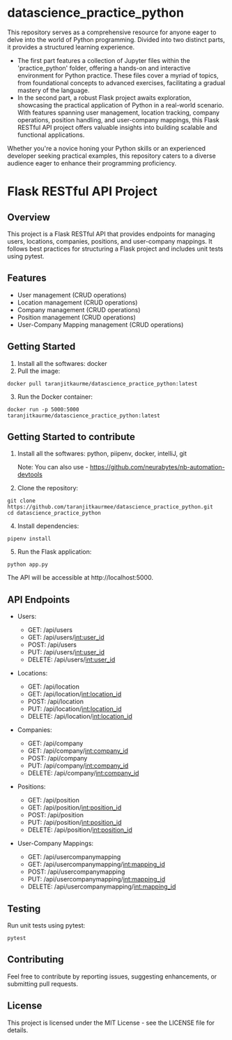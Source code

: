 # datascience_practice_python

This repository serves as a comprehensive resource for anyone eager to delve into the world of Python programming. Divided into two distinct parts, it provides a structured learning experience. 
* The first part features a collection of Jupyter files within the 'practice_python' folder, offering a hands-on and interactive environment for Python practice. These files cover a myriad of topics, from foundational concepts to advanced exercises, facilitating a gradual mastery of the language.
* In the second part, a robust Flask project awaits exploration, showcasing the practical application of Python in a real-world scenario. With features spanning user management, location tracking, company operations, position handling, and user-company mappings, this Flask RESTful API project offers valuable insights into building scalable and functional applications.

Whether you're a novice honing your Python skills or an experienced developer seeking practical examples, this repository caters to a diverse audience eager to enhance their programming proficiency.

# Flask RESTful API Project
## Overview
This project is a Flask RESTful API that provides endpoints for managing users, locations, companies, positions, and user-company mappings. It follows best practices for structuring a Flask project and includes unit tests using pytest.

## Features
* User management (CRUD operations)
* Location management (CRUD operations)
* Company management (CRUD operations)
* Position management (CRUD operations)
* User-Company Mapping management (CRUD operations)

## Getting Started
1. Install all the softwares: docker
1. Pull the image:
  ```
  docker pull taranjitkaurme/datascience_practice_python:latest
  ```

3. Run the Docker container:
  ```
  docker run -p 5000:5000 taranjitkaurme/datascience_practice_python:latest
  ```

## Getting Started to contribute
1. Install all the softwares: python, piipenv, docker, intelliJ, git

   Note: You can also use - https://github.com/neurabytes/nb-automation-devtools
   
3. Clone the repository:
  ```
  git clone https://github.com/taranjitkaurmee/datascience_practice_python.git
  cd datascience_practice_python
  ```
4. Install dependencies:  
  ```  
  pipenv install
  ```

5. Run the Flask application:
  ```
  python app.py
  ```
The API will be accessible at http://localhost:5000.

## API Endpoints
* Users:
  * GET: /api/users
  * GET: /api/users/<int:user_id>
  * POST: /api/users
  * PUT: /api/users/<int:user_id>
  * DELETE: /api/users/<int:user_id>
    
* Locations:
  * GET: /api/location
  * GET: /api/location/<int:location_id>
  * POST: /api/location
  * PUT: /api/location/<int:location_id>
  * DELETE: /api/location/<int:location_id>
    
* Companies:
  * GET: /api/company
  * GET: /api/company/<int:company_id>
  * POST: /api/company
  * PUT: /api/company/<int:company_id>
  * DELETE: /api/company/<int:company_id>
    
* Positions:
  * GET: /api/position
  * GET: /api/position/<int:position_id>
  * POST: /api/position
  * PUT: /api/position/<int:position_id>
  * DELETE: /api/position/<int:position_id>
    
* User-Company Mappings:
  * GET: /api/usercompanymapping
  * GET: /api/usercompanymapping/<int:mapping_id>
  * POST: /api/usercompanymapping
  * PUT: /api/usercompanymapping/<int:mapping_id>
  * DELETE: /api/usercompanymapping/<int:mapping_id>

## Testing
Run unit tests using pytest:
  ```
  pytest
  ```
## Contributing
Feel free to contribute by reporting issues, suggesting enhancements, or submitting pull requests. 

## License
This project is licensed under the MIT License - see the LICENSE file for details.
